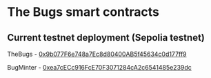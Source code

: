 
# The Bugs smart contracts

  

## Current testnet deployment (Sepolia testnet)

TheBugs - [0x9b077F6e748a7Ec8d80400AB5f45634c0d177ff9](https://sepolia.etherscan.io/address/0x9b077F6e748a7Ec8d80400AB5f45634c0d177ff9)

BugMinter - [0xea7cECc916FcE70F3071284cA2c6541485e239dc](https://sepolia.etherscan.io/address/0xea7cECc916FcE70F3071284cA2c6541485e239dc)
